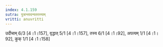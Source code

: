 ```yaml
---
index: 4.1.159
sutra: पुत्रान्तादन्यतरस्याम्
vritti: anuvritti
---
```


उदीचाम् 6/3 [4।1।157], वृद्धात् 5/1 [4।1।157],  तस्य 6/1 [4।1।92], अपत्यम् 1/1 [4।1।92], कुक् 1/1 [4।1।158]